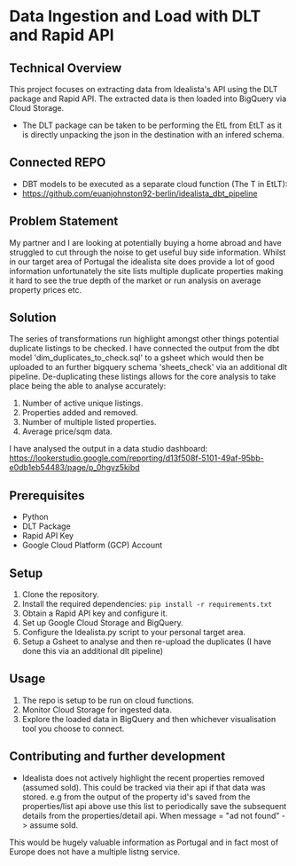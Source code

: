# Data Ingestion and Load with DLT and Rapid API

## Technical Overview
This project focuses on extracting data from Idealista's API using the DLT package and Rapid API. The extracted data is then loaded into BigQuery via Cloud Storage.

- The DLT package can be taken to be performing the EtL from EtLT as it is directly unpacking the json in the destination with an infered schema.

## Connected REPO
- DBT models to be executed as a separate cloud function (The T in EtLT):
- https://github.com/euanjohnston92-berlin/idealista_dbt_pipeline


## Problem Statement
My partner and I are looking at potentially buying a home abroad and have struggled to cut through the noise to get useful buy side information. Whilst in our target area of Portugal the idealista site does provide a lot of good information unfortunately the site lists multiple duplicate properties making it hard to see the true depth of the market or run analysis on average property prices etc. 

## Solution
The series of transformations run highlight amongst other things potential duplicate listings to be checked. I have connected the output from the dbt model 'dim_duplicates_to_check.sql' to a gsheet which would then be uploaded to an further bigquery schema 'sheets_check' via an additional dlt pipeline. De-duplicating these listings allows for the core analysis to take place being the able to analyse accurately: 
1. Number of active unique listings.
2. Properties added and removed.
3. Number of multiple listed properties. 
4. Average price/sqm data.

I have analysed the output in a data studio dashboard:
https://lookerstudio.google.com/reporting/d13f508f-5101-49af-95bb-e0db1eb54483/page/p_0hgvz5kibd  

## Prerequisites
- Python
- DLT Package
- Rapid API Key
- Google Cloud Platform (GCP) Account

## Setup
1. Clone the repository.
2. Install the required dependencies: `pip install -r requirements.txt`
3. Obtain a Rapid API key and configure it.
4. Set up Google Cloud Storage and BigQuery.
5. Configure the Idealista.py script to your personal target area.
6. Setup a Gsheet to analyse and then re-upload the duplicates (I have done this via an additional dlt pipeline)

## Usage
1. The repo is setup to be run on cloud functions. 
2. Monitor Cloud Storage for ingested data.
3. Explore the loaded data in BigQuery and then whichever visualisation tool you choose to connect.

## Contributing and further development

- Idealista does not actively highlight the recent properties removed (assumed sold). This could be tracked via their api if that data was stored.
e.g from the output of the property id's saved from the properties/list api above use this list to periodically save the subsequent details from the properties/detail api. When message = "ad not found" -> assume sold.

This would be hugely valuable information as Portugal and in fact most of Europe does not have a multiple listng service.
